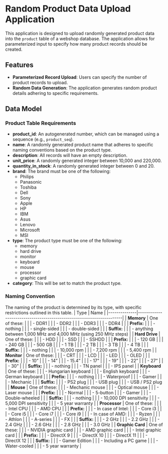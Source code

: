 # Random Product Data Upload Application

This application is designed to upload randomly generated product data into the `product` table of a webshop database. The application allows for parameterized input to specify how many product records should be created.

## Features

- **Parameterized Record Upload**: Users can specify the number of product records to upload.
- **Random Data Generation**: The application generates random product details adhering to specific requirements.
  
## Data Model

### Product Table Requirements

- **product_id**: An autogenerated number, which can be managed using a sequence (e.g., `product_seq`).
- **name**: A randomly generated product name that adheres to specific naming conventions based on the product type.
- **description**: All records will have an empty description.
- **unit_price**: A randomly generated integer between 10,000 and 220,000.
- **quantity_in_stock**: A randomly generated integer between 0 and 20.
- **brand**: The brand must be one of the following:
  - Philips
  - Panasonic
  - Toshiba
  - Dell
  - Sony
  - Apple
  - HP
  - IBM
  - Asus
  - Lenovo
  - Microsoft
  - MSI
- **type**: The product type must be one of the following:
  - memory
  - hard drive
  - monitor
  - keyboard
  - mouse
  - processor
  - graphic card
- **category**: This will be set to match the product type.

### Naming Convention

The naming of the product is determined by its type, with specific restrictions outlined in this table.
| Type         | Name                                                                 |
|--------------|----------------------------------------------------------------------|
| **Memory**   | One of these:                                                        |
|              | - DDR1                                                               |
|              | - DDR2                                                               |
|              | - DDR3                                                               |
|              | - DDR4                                                               |
|              | **Prefix:**                                                          |
|              | - nothing                                                            |
|              | - single-sided                                                       |
|              | - double-sided                                                       |
|              | **Suffix:**                                                          |
|              | - anything between 1,000 MHz and 4,000 MHz (using 250 MHz steps)     |
| **Hard Drive** | One of these:                                                     |
|                | - HDD                                                              |
|                | - SSD                                                              |
|                | - SSHDD                                                            |
|                | **Prefix:**                                                        |
|                | - 120 GB                                                           |
|                | - 240 GB                                                           |
|                | - 500 GB                                                           |
|                | - 1 TB                                                             |
|                | - 2 TB                                                             |
|                | - 3 TB                                                             |
|                | - 4 TB                                                             |
|                | **Suffix:**                                                        |
|                | - nothing                                                          |
|                | - 10,000 rpm                                                       |
|                | - 7,200 rpm                                                        |
|                | - 5,400 rpm                                                        |
| **Monitor**   | One of these:                                                       |
|               | - CRT                                                               |
|               | - LCD                                                               |
|               | - LED                                                               |
|               | - OLED                                                              |
|               | **Prefix:**                                                         |
|               | - 10”                                                               |
|               | - 14”                                                               |
|               | - 15.4”                                                             |
|               | - 17”                                                               |
|               | - 19”                                                               |
|               | - 22”                                                               |
|               | - 27”                                                               |
|               | - 30”                                                               |
|               | **Suffix:**                                                         |
|               | - nothing                                                           |
|               | - TN panel                                                          |
|               | - IPS panel                                                         |
| **Keyboard**  | One of these:                                                       |
|               | - Hungarian keyboard                                                |
|               | - English keyboard                                                  |
|               | - German keyboard                                                   |
|               | **Prefix:**                                                         |
|               | - nothing                                                           |
|               | - Waterproof                                                        |
|               | - Gamer                                                             |
|               | - Mechanic                                                          |
|               | **Suffix:**                                                         |
|               | - PS2 plug                                                          |
|               | - USB plug                                                          |
|               | - USB / PS2 plug                                                    |
| **Mouse**     | One of these:                                                       |
|               | - Mechanic mouse                                                    |
|               | - Optical mouse                                                     |
|               | - Laser mouse                                                       |
|               | **Prefix:**                                                         |
|               | - Normal                                                            |
|               | - 5-button                                                          |
|               | - Gamer                                                             |
|               | - Double-wheeled                                                    |
|               | **Suffix:**                                                         |
|               | - nothing                                                           |
|               | - 10,000 DPI sensitivity                                            |
|               | - 5,000 DPI sensitivity                                             |
|               | - 5 year warranty                                                   |
| **Processor** | One of these:                                                       |
|               | - Intel CPU                                                         |
|               | - AMD CPU                                                           |
|               | **Prefix:**                                                         |
|               | - In case of Intel:                                                 |
|               |   - Core i3                                                         |
|               |   - Core i5                                                         |
|               |   - Core i7                                                         |
|               |   - Core i9                                                         |
|               | - In case of AMD:                                                   |
|               |   - Ryzen                                                           |
|               |   - Athlon                                                          |
|               |   - A-series                                                        |
|               |   - FX                                                              |
|               | **Suffix:**                                                         |
|               | - 2 GHz                                                             |
|               | - 2.2 GHz                                                           |
|               | - 2.4 GHz                                                           |
|               | - 2.6 GHz                                                           |
|               | - 2.8 GHz                                                           |
|               | - 3.0 GHz                                                           |
| **Graphic Card** | One of these:                                                    |
|                  | - NVIDIA graphic card                                            |
|                  | - AMD graphic card                                               |
|                  | - Intel graphic card                                             |
|                  | **Prefix:**                                                      |
|                  | - DirectX 9                                                      |
|                  | - DirectX 10                                                     |
|                  | - DirectX 11                                                     |
|                  | - DirectX 12                                                     |
|                  | **Suffix:**                                                      |
|                  | - Gamer Edition                                                  |
|                  | - Including a PC game                                            |
|                  | - Water-cooled                                                   |
|                  | - 5 year warranty                                                |
